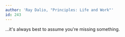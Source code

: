 ```yaml
---
author: 'Ray Dalio, "Principles: Life and Work"'
id: 243
---
```


...it's always best to assume you're missing something.